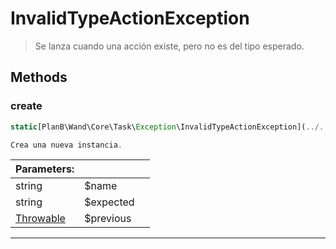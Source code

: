 
                                                                                                                                            
    
# InvalidTypeActionException


> Se lanza cuando una acción existe, pero no es del tipo esperado.
>
> 








## Methods

### create
``` php
static[PlanB\Wand\Core\Task\Exception\InvalidTypeActionException](../../../../../PlanB/Wand/Core/Task/Exception/InvalidTypeActionException.md) create (string $name, string $expected, [Throwable](../../../../../Throwable.md) $previous = null)

Crea una nueva instancia.

```

|Parameters: | | |
| --- | --- | --- |
|string |$name |  |
|string |$expected |  |
|[Throwable](../../../../../Throwable.md) |$previous |  |

---


                                                                                                                                                                                                                                                                                                                                                                                                            
    
                                                                                                                                                                                                                                                                             
                